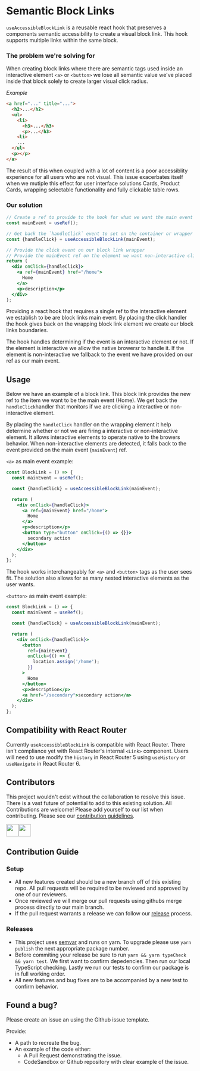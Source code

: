 # Semantic Block Links

`useAccessibleBlockLink` is a reusable react hook that preserves a components semantic accessibility to create a visual block link. This hook supports multiple links within the same block.

### The problem we're solving for

When creating block links where there are semantic tags used inside an interactive element `<a>` or `<button>` we lose all semantic value we've placed inside that block solely to create larger visual click radius.

_Example_

```html
<a href="..." title="...">
  <h2>...</h2>
  <ul>
    <li>
      <h3>...</h3>
      <p>...</h3>
    <li>
    ...
  </ul>
  <p></p>
</a>
```

The result of this when coupled with a lot of content is a poor accessiblity experience for all users who are not visual.
This issue exacerbates itself when we mutiple this effect for user interface solutions Cards, Product Cards, wrapping selectable functionality and fully clickable table rows.

### Our solution

```jsx
// Create a ref to provide to the hook for what we want the main event of the block link to be
const mainEvent = useRef();

// Get back the `handleClick` event to set on the container or wrapper of our block link
const {handleClick} = useAccessibleBlockLink(mainEvent);

// Provide the click event on our block link wrapper
// Provide the mainEvent ref on the element we want non-interactive clicks to fallback to
return (
  <div onClick={handleClick}>
    <a ref={mainEvent} href="/home">
      Home
    </a>
    <p>description</p>
  </div>
);
```

Providing a react hook that requires a single ref to the interactive element we establish to be are block links main event. By placing the click handler the hook gives back on the wrapping block link element we create our block links boundaries.

The hook handles determining if the event is an interactive element or not. If the element is interactive we allow the native browersr to handle it. If the element is non-interactive we fallback to the event we have provided on our ref as our main event.

## Usage

Below we have an example of a block link. This block link provides the new ref to the item we want to be the main event (Home). We get back the `handleClick`handler that monitors if we are clicking a interactive or non-interactive element.

By placing the `handleClick` handler on the wrapping element it help determine whether or not we are firing a interactive or non-interactive element. It allows interactive elements to operate native to the browers behavior. When non-interactive elements are detected, it falls back to the event provided on the main event (`mainEvent`) ref.

`<a>` as main event example:

```jsx
const BlockLink = () => {
  const mainEvent = useRef();

  const {handleClick} = useAccessibleBlockLink(mainEvent);

  return (
    <div onClick={handleClick}>
      <a ref={mainEvent} href="/home">
        Home
      </a>
      <p>description</p>
      <button type="button" onClick={() => {}}>
        secondary action
      </button>
    </div>
  );
};
```

The hook works interchangeably for `<a>` and `<button>` tags as the user sees fit. The solution also allows for as many nested interactive elements as the user wants.

`<button>` as main event example:

```jsx
const BlockLink = () => {
  const mainEvent = useRef();

  const {handleClick} = useAccessibleBlockLink(mainEvent);

  return (
    <div onClick={handleClick}>
      <button
        ref={mainEvent}
        onClick={() => {
          location.assign('/home');
        }}
      >
        Home
      </button>
      <p>description</p>
      <a href="/secondary">secondary action</a>
    </div>
  );
};
```

## Compatibility with React Router

Currently `useAccessibleBlockLink` is compatible with React Router. There isn't compliance yet with React Router's internal `<Link>` component. Users will need to use modify the `history` in React Router 5 using `useHistory` or `useNavigate` in React Router 6.

## Contributors

This project wouldn't exist without the collaboration to resolve this issue. There is a vast future of potential to add to this existing solution. All Contributions are welcome! Please add yourself to our list when contributing. Please see our [contribution guidelines](#contribution-guide).

<div style="display:flex;">
  <a href="https://github.com/scottykaye"><img src="https://avatars.githubusercontent.com/u/5076841?v=4" width="33" height="33" /></a>
  <a href="https://github.com/hamlim"><img src="https://avatars.githubusercontent.com/u/5579638?v=4" width="33" height="33"/></a>
</div>

## Contribution Guide

### Setup

- All new features created should be a new branch off of this existing repo. All pull requests will be required to be reviewed and approved by one of our reviewers.
- Once reviewed we will merge our pull requests using githubs merge process directly to our main branch.
- If the pull request warrants a release we can follow our [release](#releases) process.

### Releases

- This project uses [semvar](https://semver.org/) and runs on yarn. To upgrade please use `yarn publish` the next appropriate package number.
- Before commiting your release be sure to run `yarn && yarn typeCheck && yarn test`. We first want to confirm depedencies. Then run our local TypeScript checking. Lastly we run our tests to confirm our package is in full working order.
- All new features and bug fixes are to be accompanied by a new test to confirm behavior.

## Found a bug?

Please create an issue an using the Github issue template.

Provide:

- A path to recreate the bug.
- An example of the code either:
  - A Pull Request demonstrating the issue.
  - CodeSandbox or Github repository with clear example of the issue.
